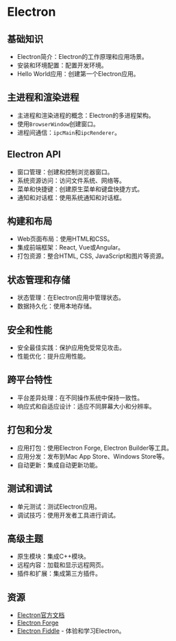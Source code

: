 # Electron 

## 基础知识
- Electron简介：Electron的工作原理和应用场景。
- 安装和环境配置：配置开发环境。
- Hello World应用：创建第一个Electron应用。

## 主进程和渲染进程
- 主进程和渲染进程的概念：Electron的多进程架构。
- 使用`BrowserWindow`创建窗口。
- 进程间通信：`ipcMain`和`ipcRenderer`。

## Electron API
- 窗口管理：创建和控制浏览器窗口。
- 系统资源访问：访问文件系统、网络等。
- 菜单和快捷键：创建原生菜单和键盘快捷方式。
- 通知和对话框：使用系统通知和对话框。

## 构建和布局
- Web页面布局：使用HTML和CSS。
- 集成前端框架：React, Vue或Angular。
- 打包资源：整合HTML, CSS, JavaScript和图片等资源。

## 状态管理和存储
- 状态管理：在Electron应用中管理状态。
- 数据持久化：使用本地存储。

## 安全和性能
- 安全最佳实践：保护应用免受常见攻击。
- 性能优化：提升应用性能。

## 跨平台特性
- 平台差异处理：在不同操作系统中保持一致性。
- 响应式和自适应设计：适应不同屏幕大小和分辨率。

## 打包和分发
- 应用打包：使用Electron Forge, Electron Builder等工具。
- 应用分发：发布到Mac App Store、Windows Store等。
- 自动更新：集成自动更新功能。

## 测试和调试
- 单元测试：测试Electron应用。
- 调试技巧：使用开发者工具进行调试。

## 高级主题
- 原生模块：集成C++模块。
- 远程内容：加载和显示远程网页。
- 插件和扩展：集成第三方插件。

## 资源
- [Electron官方文档](https://www.electronjs.org/docs)
- [Electron Forge](https://www.electronforge.io/)
- [Electron Fiddle](https://www.electronjs.org/fiddle) - 体验和学习Electron。
